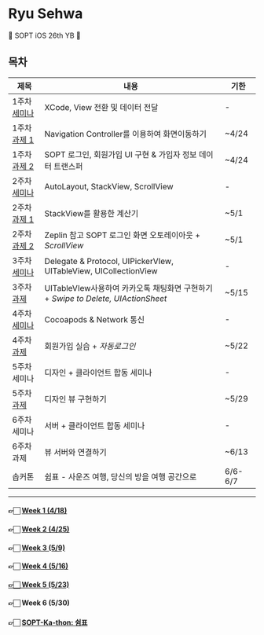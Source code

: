 # Ryu Sehwa

🌸 SOPT iOS 26th YB 🌸



## 목차

| 제목                                                         | 내용                                                         | 기한    |
| ------------------------------------------------------------ | ------------------------------------------------------------ | ------- |
| 1주차 [세미나](https://github.com/26th-SOPT-iOS/RyuSeHwa/tree/master/1st_Seminar) | XCode, View 전환 및 데이터 전달                              | -       |
| 1주차 [과제 1](https://github.com/26th-SOPT-iOS/RyuSeHwa/tree/master/1st_Assignment_Navigation) | Navigation Controller를 이용하여 화면이동하기                | ~4/24   |
| 1주차 [과제 2](https://github.com/26th-SOPT-iOS/RyuSeHwa/tree/master/1st_Assignment_Login) | SOPT 로그인, 회원가입 UI 구현 & 가입자 정보 데이터 트랜스퍼  | ~4/24   |
| 2주차 [세미나](https://github.com/26th-SOPT-iOS/RyuSeHwa/tree/master/2nd_Seminar) | AutoLayout, StackView, ScrollView                            | -       |
| 2주차 [과제 1](https://github.com/26th-SOPT-iOS/RyuSeHwa/tree/master/2nd_Assignment_Calculator) | StackView를 활용한 계산기                                    | ~5/1    |
| 2주차 [과제 2](https://github.com/26th-SOPT-iOS/RyuSeHwa/tree/master/2nd_Assignment_SOPTLogin) | Zeplin 참고 SOPT 로그인 화면 오토레이아웃 + *ScrollView*     | ~5/1    |
| 3주차 [세미나](https://github.com/26th-SOPT-iOS/RyuSeHwa/tree/master/3rd_Seminar) | Delegate & Protocol, UIPickerVIew, UITableView, UICollectionView | -       |
| 3주차 [과제](https://github.com/26th-SOPT-iOS/RyuSeHwa/tree/master/2nd_Assignment_SOPTLogin) | UITableVIew사용하여 카카오톡 채팅화면 구현하기 + *Swipe to Delete, UIActionSheet* | ~5/15   |
| 4주차 [세미나](https://github.com/26th-SOPT-iOS/RyuSeHwa/tree/master/2nd_Assignment_SOPTLogin/iOS_SecondWeek_Assignment_SOPTLogin) | Cocoapods & Network 통신                                     | -       |
| 4주차 [과제](https://github.com/26th-SOPT-iOS/RyuSeHwa/tree/master/2nd_Assignment_SOPTLogin/iOS_SecondWeek_Assignment_SOPTLogin) | 회원가입 실습 + *자동로그인*                                 | ~5/22   |
| 5주차 세미나                                                 | 디자인 + 클라이언트 합동 세미나                              | -       |
| 5주차 [과제](https://github.com/26th-SOPT-iOS/RyuSeHwa/tree/master/5th_Design_x_iOS) | 디자인 뷰 구현하기                                           | ~5/29   |
| 6주차 세미나                                                 | 서버 + 클라이언트 합동 세미나                                | -       |
| 6주차 과제                                                   | 뷰 서버와 연결하기                                           | ~6/13   |
| 솝커톤                                                       | 쉼표 - 사운즈 여행, 당신의 방을 여행 공간으로                | 6/6-6/7 |



------



#### 👉🏻 [Week 1 (4/18)](https://github.com/26th-SOPT-iOS/RyuSeHwa/blob/master/README/README_1.md)

#### 👉🏻 [Week 2 (4/25)](https://github.com/26th-SOPT-iOS/RyuSeHwa/blob/master/README/README_2.md)

#### 👉🏻 [Week 3 (5/9)](https://github.com/26th-SOPT-iOS/RyuSeHwa/blob/master/README/README_3.md)

#### 👉🏻 [Week 4 (5/16)](https://github.com/26th-SOPT-iOS/RyuSeHwa/blob/master/README/README_4.md)

#### [👉🏻 Week 5 (5/23)](https://github.com/26th-SOPT-iOS/RyuSeHwa/blob/master/README/README_5.md)

#### 👉🏻 Week 6 (5/30)

#### 👉🏻 [SOPT-Ka-thon: 쉼표](https://github.com/soptkathon/soptkathon-client/blob/yangjaeuk/README.md)

